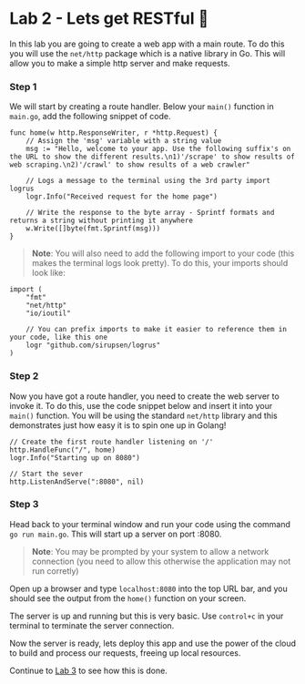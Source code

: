 # Lab 2 - Lets get RESTful :dancer: 

In this lab you are going to create a web app with a main route. To do this you will use the `net/http` package which is a native library in Go. This will allow you to make a simple http server and make requests.

### Step 1

We will start by creating a route handler. Below your `main()` function in `main.go`, add the following snippet of code.

```golang
func home(w http.ResponseWriter, r *http.Request) {
	// Assign the 'msg' variable with a string value
	msg := "Hello, welcome to your app. Use the following suffix's on the URL to show the different results.\n1)'/scrape' to show results of web scraping.\n2)'/crawl' to show results of a web crawler"

	// Logs a message to the terminal using the 3rd party import logrus
	logr.Info("Received request for the home page")

	// Write the response to the byte array - Sprintf formats and returns a string without printing it anywhere
	w.Write([]byte(fmt.Sprintf(msg)))
}
```

> **Note**: You will also need to add the following import to your code (this makes the terminal logs look pretty). To do this, your imports should look like:

```golang
import (
    "fmt"
    "net/http"
    "io/ioutil"

    // You can prefix imports to make it easier to reference them in your code, like this one
    logr "github.com/sirupsen/logrus"
)
```

### Step 2

Now you have got a route handler, you need to create the web server to invoke it. To do this, use the code snippet below and insert it into your `main()` function. You will be using the standard `net/http` library and this demonstrates just how easy it is to spin one up in Golang!

```golang
// Create the first route handler listening on '/'
http.HandleFunc("/", home)
logr.Info("Starting up on 8080")

// Start the sever
http.ListenAndServe(":8080", nil)
```

### Step 3

Head back to your terminal window and run your code using the command `go run main.go`. This will start up a server on port :8080.

> **Note**: You may be prompted by your system to allow a network connection (you need to allow this otherwise the application may not run corretly)

Open up a browser and type `localhost:8080` into the top URL bar, and you should see the output from the `home()` function on your screen.

The server is up and running but this is very basic. Use `control+c` in your terminal to terminate the server connection.

Now the server is ready, lets deploy this app and use the power of the cloud to build and process our requests, freeing up local resources. 

Continue to [Lab 3](./lab-3.md) to see how this is done.
